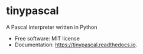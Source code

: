 
# tinypascal

A Pascal interpreter written in Python

* Free software: MIT license
* Documentation: https://tinypascal.readthedocs.io.
